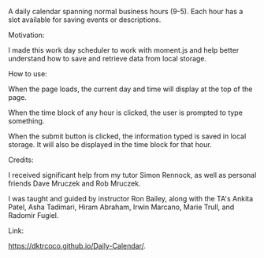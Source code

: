 A daily calendar spanning normal business hours (9-5). Each hour has a slot available for saving events or descriptions.

Motivation:

I made this work day scheduler to work with moment.js and help better understand how to save and retrieve data from local storage.

How to use:

When the page loads, the current day and time will display at the top of the page.

When the time block of any hour is clicked, the user is prompted to type something.

When the submit button is clicked, the information typed is saved in local storage. It will also be displayed in the time block for that hour.

Credits:

I received significant help from my tutor Simon Rennock, as well as personal friends Dave Mruczek and Rob Mruczek.

I was taught and guided by instructor Ron Bailey, along with the TA's Ankita Patel, Asha Tadimari, Hiram Abraham, Irwin Marcano, Marie Trull, and Radomir Fugiel.

Link:

https://dktrcoco.github.io/Daily-Calendar/.
